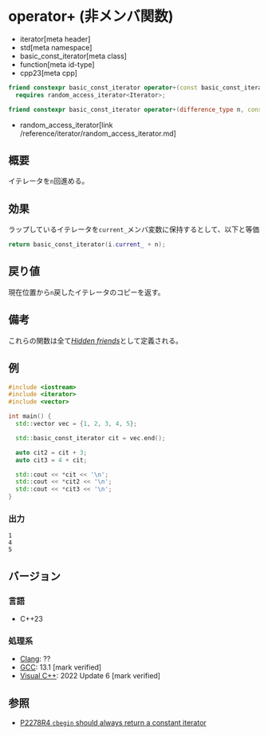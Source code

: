 # operator+ (非メンバ関数)
* iterator[meta header]
* std[meta namespace]
* basic_const_iterator[meta class]
* function[meta id-type]
* cpp23[meta cpp]

```cpp
friend constexpr basic_const_iterator operator+(const basic_const_iterator& i, difference_type n)
  requires random_access_iterator<Iterator>;                                                        // (1)

friend constexpr basic_const_iterator operator+(difference_type n, const basic_const_iterator& i)   // (2)
```
* random_access_iterator[link /reference/iterator/random_access_iterator.md]

## 概要

イテレータを`n`回進める。

## 効果

ラップしているイテレータを`current_`メンバ変数に保持するとして、以下と等価

```cpp
return basic_const_iterator(i.current_ + n);
```

## 戻り値

現在位置から`n`戻したイテレータのコピーを返す。

## 備考

これらの関数は全て[*Hidden friends*](/article/lib/hidden_friends.md)として定義される。

## 例
```cpp example
#include <iostream>
#include <iterator>
#include <vector>

int main() {
  std::vector vec = {1, 2, 3, 4, 5};

  std::basic_const_iterator cit = vec.end();

  auto cit2 = cit + 3;
  auto cit3 = 4 + cit;

  std::cout << *cit << '\n';
  std::cout << *cit2 << '\n';
  std::cout << *cit3 << '\n';
}
```

### 出力
```
1
4
5
```

## バージョン
### 言語
- C++23

### 処理系
- [Clang](/implementation.md#clang): ??
- [GCC](/implementation.md#gcc): 13.1 [mark verified]
- [Visual C++](/implementation.md#visual_cpp): 2022 Update 6 [mark verified]

## 参照

- [P2278R4 `cbegin` should always return a constant iterator](https://www.open-std.org/jtc1/sc22/wg21/docs/papers/2022/p2278r4.html)

